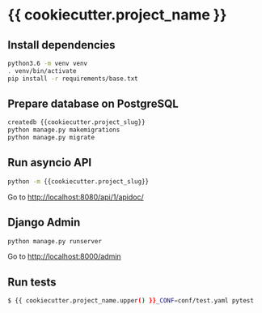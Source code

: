 # {{ cookiecutter.project_name }}

## Install dependencies

```bash
python3.6 -m venv venv
. venv/bin/activate
pip install -r requirements/base.txt
```

## Prepare database on PostgreSQL

```bash
createdb {{cookiecutter.project_slug}}
python manage.py makemigrations
python manage.py migrate
```

## Run asyncio API

```bash
python -m {{cookiecutter.project_slug}}
```
Go to [http://localhost:8080/api/1/apidoc/](http://localhost:8080/api/1/apidoc/)

## Django Admin

```bash
python manage.py runserver
```

Go to [http://localhost:8000/admin](http://localhost:8000/admin)

## Run tests

```bash
$ {{ cookiecutter.project_name.upper() }}_CONF=conf/test.yaml pytest
```